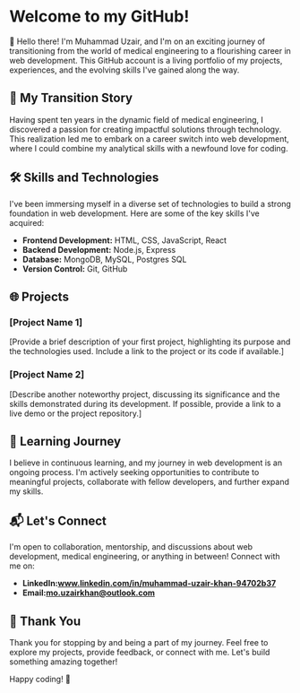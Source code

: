 # Welcome to my GitHub!

👋 Hello there! I'm Muhammad Uzair, and I'm on an exciting journey of transitioning from the world of medical engineering to a 
flourishing career in web development. This GitHub account is a living portfolio of my projects, experiences, and the evolving 
skills I've gained along the way.

## 🌱 My Transition Story

Having spent ten years in the dynamic field of medical engineering, I discovered a passion for creating impactful solutions through technology.
This realization led me to embark on a career switch into web development, where I could combine my analytical skills with a newfound love for coding.

## 🛠️ Skills and Technologies

I've been immersing myself in a diverse set of technologies to build a strong foundation in web development.
Here are some of the key skills I've acquired:

- **Frontend Development:** HTML, CSS, JavaScript, React
- **Backend Development:** Node.js, Express
- **Database:** MongoDB, MySQL, Postgres SQL
- **Version Control:** Git, GitHub

## 🌐 Projects

### [Project Name 1]

[Provide a brief description of your first project, highlighting its purpose and the technologies used. Include a link to the project or its code if available.]

### [Project Name 2]

[Describe another noteworthy project, discussing its significance and the skills demonstrated during its development. If possible, provide a link to a live demo or the project repository.]

## 🌱 Learning Journey

I believe in continuous learning, and my journey in web development is an ongoing process.
I'm actively seeking opportunities to contribute to meaningful projects, collaborate with fellow developers, and further expand my skills.

## 📬 Let's Connect

I'm open to collaboration, mentorship, and discussions about web development, medical engineering, or anything in between! Connect with me on:

- **LinkedIn:www.linkedin.com/in/muhammad-uzair-khan-94702b37**
- **Email:mo.uzairkhan@outlook.com**

## 🙏 Thank You

Thank you for stopping by and being a part of my journey. Feel free to explore my projects, provide feedback, or connect with me.
Let's build something amazing together!

Happy coding! 🚀

